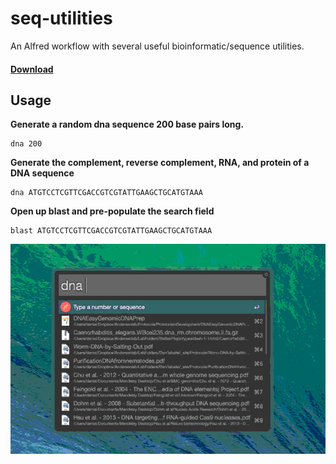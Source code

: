 # seq-utilities 

An Alfred workflow with several useful bioinformatic/sequence utilities.

#### [Download](https://github.com/danielecook/seq-utilities/raw/workflow/Seq-Utilities.alfredworkflow)

## Usage

__Generate a random dna sequence 200 base pairs long.__

	dna 200

__Generate the complement, reverse complement, RNA, and protein of a DNA sequence__

	dna ATGTCCTCGTTCGACCGTCGTATTGAAGCTGCATGTAAA
	
__Open up blast and pre-populate the search field__

	blast ATGTCCTCGTTCGACCGTCGTATTGAAGCTGCATGTAAA


![demo](demo.gif)

